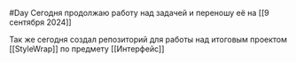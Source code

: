 #Day 
Сегодня продолжаю работу над задачей и переношу её на [[9 сентября 2024]]

Так же сегодня создал репозиторий для работы над итоговым проектом [[StyleWrap]] по предмету [[Интерфейс]]